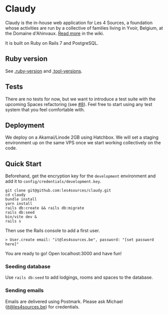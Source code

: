 # Claudy

Claudy is the in-house web application for Les 4 Sources, a foundation whose activities are run 
by a collective of families living in Yvoir, Belgium, at the Domaine d'Ahinvaux.
[Read more](https://github.com/les4sources/claudy/wiki) in the wiki.

It is built on Ruby on Rails 7 and PostgreSQL.

## Ruby version

See [.ruby-version](https://github.com/les4sources/claudy/blob/main/.ruby-version) and
[.tool-versions](https://github.com/les4sources/claudy/blob/main/.tool-versions).

## Tests

There are no tests for now, but we want to introduce a test suite with the upcoming Spaces 
refactoring (see [#8](https://github.com/les4sources/claudy/issues/8)). Feel free to start 
using any test system that you feel comfortable with.

## Deployment

We deploy on a Akamai/Linode 2GB using Hatchbox. We will set a staging environment up on the same VPS
once we start working collectively on the code.

## Quick Start

Beforehand, get the encryption key for the `development` environment and add it to `config/credentials/development.key`.

```
git clone git@github.com:les4sources/claudy.git
cd claudy
bundle install
yarn install
rails db:create && rails db:migrate
rails db:seed
bin/vite dev &
rails s
```

Then use the Rails console to add a first user.

```
> User.create email: "it@les4sources.be", password: "[set password here]"
```

You are ready to go! Open localhost:3000 and have fun!

### Seeding database

Use `rails db:seed` to add lodgings, rooms and spaces to the database.

### Sending emails

Emails are delivered using Postmark. Please ask Michael (it@les4sources.be) for credentials.
